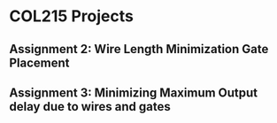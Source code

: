 # COL215 Projects
## Assignment 2: Wire Length Minimization Gate Placement
## Assignment 3: Minimizing Maximum Output delay due to wires and gates
